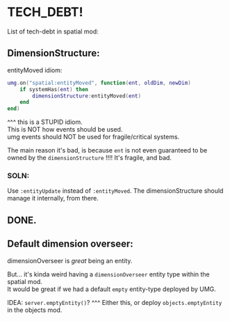 

# TECH_DEBT!
List of tech-debt in spatial mod:



## DimensionStructure:
entityMoved idiom:
```lua
umg.on("spatial:entityMoved", function(ent, oldDim, newDim)
    if systemHas(ent) then
        dimensionStructure:entityMoved(ent)
    end
end)
```
^^^ this is a STUPID idiom.   
This is NOT how events should be used.   
umg events should NOT be used for fragile/critical systems.

The main reason it's bad, is because `ent` is not even guaranteed
to be owned by the `dimensionStructure` !!!!
It's fragile, and bad.
### SOLN:
Use `:entityUpdate` instead of `:entityMoved`. 
The dimensionStructure should manage it internally, from there.

## DONE.






## Default dimension overseer:
dimensionOverseer is *great* being an entity.

But... it's kinda weird having a `dimensionOverseer` entity type within the spatial mod.   
It would be great if we had a default `empty` entity-type deployed by UMG.

IDEA: `server.emptyEntity()`?
^^^ Either this, or deploy `objects.emptyEntity` in the objects mod.




